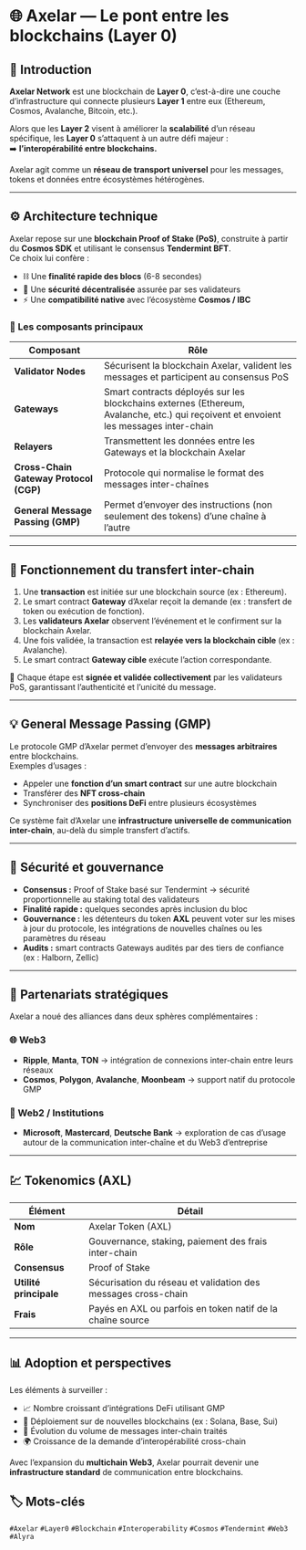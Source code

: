 # 🌐 Axelar — Le pont entre les blockchains (Layer 0)

## 🧩 Introduction

**Axelar Network** est une blockchain de **Layer 0**, c’est-à-dire une couche d’infrastructure qui connecte plusieurs **Layer 1** entre eux (Ethereum, Cosmos, Avalanche, Bitcoin, etc.).

Alors que les **Layer 2** visent à améliorer la **scalabilité** d’un réseau spécifique, les **Layer 0** s’attaquent à un autre défi majeur :  
➡️ **l’interopérabilité entre blockchains.**

Axelar agit comme un **réseau de transport universel** pour les messages, tokens et données entre écosystèmes hétérogènes.

---

## ⚙️ Architecture technique

Axelar repose sur une **blockchain Proof of Stake (PoS)**, construite à partir du **Cosmos SDK** et utilisant le consensus **Tendermint BFT**.  
Ce choix lui confère :
- ⛓️ Une **finalité rapide des blocs** (6-8 secondes)
- 🔐 Une **sécurité décentralisée** assurée par ses validateurs
- ⚡ Une **compatibilité native** avec l’écosystème **Cosmos / IBC**

### 🔄 Les composants principaux

| Composant | Rôle |
|------------|------|
| **Validator Nodes** | Sécurisent la blockchain Axelar, valident les messages et participent au consensus PoS |
| **Gateways** | Smart contracts déployés sur les blockchains externes (Ethereum, Avalanche, etc.) qui reçoivent et envoient les messages inter-chain |
| **Relayers** | Transmettent les données entre les Gateways et la blockchain Axelar |
| **Cross-Chain Gateway Protocol (CGP)** | Protocole qui normalise le format des messages inter-chaînes |
| **General Message Passing (GMP)** | Permet d’envoyer des instructions (non seulement des tokens) d’une chaîne à l’autre |

---

## 💬 Fonctionnement du transfert inter-chain

1. Une **transaction** est initiée sur une blockchain source (ex : Ethereum).  
2. Le smart contract **Gateway** d’Axelar reçoit la demande (ex : transfert de token ou exécution de fonction).  
3. Les **validateurs Axelar** observent l’événement et le confirment sur la blockchain Axelar.  
4. Une fois validée, la transaction est **relayée vers la blockchain cible** (ex : Avalanche).  
5. Le smart contract **Gateway cible** exécute l’action correspondante.

🔐 Chaque étape est **signée et validée collectivement** par les validateurs PoS, garantissant l’authenticité et l’unicité du message.

---

## 💡 General Message Passing (GMP)

Le protocole GMP d’Axelar permet d’envoyer des **messages arbitraires** entre blockchains.  
Exemples d’usages :
- Appeler une **fonction d’un smart contract** sur une autre blockchain  
- Transférer des **NFT cross-chain**  
- Synchroniser des **positions DeFi** entre plusieurs écosystèmes  

Ce système fait d’Axelar une **infrastructure universelle de communication inter-chain**, au-delà du simple transfert d’actifs.

---

## 🔐 Sécurité et gouvernance

- **Consensus :** Proof of Stake basé sur Tendermint → sécurité proportionnelle au staking total des validateurs  
- **Finalité rapide :** quelques secondes après inclusion du bloc  
- **Gouvernance :** les détenteurs du token **AXL** peuvent voter sur les mises à jour du protocole, les intégrations de nouvelles chaînes ou les paramètres du réseau  
- **Audits :** smart contracts Gateways audités par des tiers de confiance (ex : Halborn, Zellic)

---

## 🤝 Partenariats stratégiques

Axelar a noué des alliances dans deux sphères complémentaires :

### 🌐 Web3
- **Ripple**, **Manta**, **TON** → intégration de connexions inter-chain entre leurs réseaux  
- **Cosmos**, **Polygon**, **Avalanche**, **Moonbeam** → support natif du protocole GMP  

### 🏦 Web2 / Institutions
- **Microsoft**, **Mastercard**, **Deutsche Bank** → exploration de cas d’usage autour de la communication inter-chaîne et du Web3 d’entreprise

---

## 💹 Tokenomics (AXL)

| Élément | Détail |
|----------|--------|
| **Nom** | Axelar Token (AXL) |
| **Rôle** | Gouvernance, staking, paiement des frais inter-chain |
| **Consensus** | Proof of Stake |
| **Utilité principale** | Sécurisation du réseau et validation des messages cross-chain |
| **Frais** | Payés en AXL ou parfois en token natif de la chaîne source |

---

## 📊 Adoption et perspectives

Les éléments à surveiller :
- 📈 Nombre croissant d’intégrations DeFi utilisant GMP  
- 🔗 Déploiement sur de nouvelles blockchains (ex : Solana, Base, Sui)  
- 🧠 Évolution du volume de messages inter-chain traités  
- 🌍 Croissance de la demande d’interopérabilité cross-chain  

Avec l’expansion du **multichain Web3**, Axelar pourrait devenir une **infrastructure standard** de communication entre blockchains.

## 🏷️ Mots-clés
`#Axelar` `#Layer0` `#Blockchain` `#Interoperability` `#Cosmos` `#Tendermint` `#Web3` `#Alyra`
